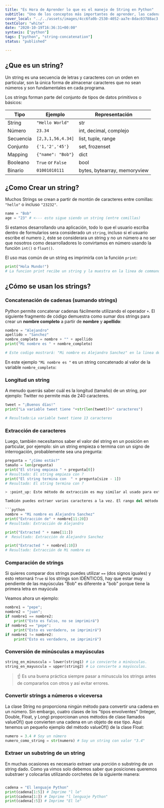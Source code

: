 ```yaml
---
title: "Es Hora de Aprender lo que es el manejo de String en Python"
subtitle: "Uno de los conceptos más importantes de aprender, las cadenas de caracteres o 'strings' son esenciales para manejar texto, construir código dinámico y mucho más!"
cover_local: "../../assets/images/4cc6fa0b-2530-4052-aa7e-8dac03788ac3.png"
textColor: "white"
date: "2020-10-19T16:36:31+00:00"
syntaxis: ["python"]
tags: ["python", "string-concatenation"]
status: "published"

---
```


## ¿Que es un string?

Un string es una secuencia de letras y caracteres con un orden en particular, son la única forma de almacenar caracteres que no sean números y son fundamentales en cada programa.

Los strings forman parte del conjunto de tipos de datos primitivos o básicos:

| Tipo     | Ejemplo           | Representación                 |
| ---       | ---               | ---                           |
| String    | `"Hello World"`   | str                           | caracteres con una secuencia                                           |
| Número    | `23.34`           | int, decimal, complejo        | números                                                                |
| Secuencia | `[2,3,1,56,4.34]` | list, tuple, range            | Lista de valores iterables con índices numéricos para las posiciones   |
| Conjunto  | `{'1,'2','45'}`   | set, frozenset                | Similar a una secuencia pero desordenada y con elementos duplicados    |
| Mapping   | `{"name": "Bob"}` | dict                          | Similar a una secuencia pero los índices son caracteres en vez de números incrementales |
| Booleano  | `True` or `False` | bool                          | Solo True o False |
| Binario  | `01001010111`     | bytes, bytearray, memoryview  | Ideal operaciones simples       |

## ¿Como Crear un string?

Muchos Strings se crean a partir de montón de caracteres entre comillas: `"hello"` o incluso `"23232"`. 

```python
name = "Bob"
age = "23" # <--- esto sigue siendo un string (entre comillas)
```


Si estamos desarrollando una aplicación, todo lo que el usuario escríba dentro de formularios sera considerado un `string`, incluso si el usuario escribe el numero `2`, éste se considerara un string y no un número a no ser que nosotros como desarrolladores lo convirtamos en número usando la función `int()`  o `float()`.


El uso mas común de un string es imprimirla con la función `print`:

```python
print("Hola Mundo!")
# La funcion print recibe un string y la muestra en la linea de commandos / terminal del computador.
 ```

## ¿Cómo se usan los strings?

### Concatenación de cadenas (sumando strings)

Python permite concatenar cadenas fácilmente utilizando el operador `+`. El siguiente fragmento de código demuestra como sumar dos strings para crear un **nombre completo** a partir de **nombre** y **apellido**:

```python
nombre = "Alejandro"
apellido = "Sanchez"
nombre_completo = nombre + "" + apellido
print("Mi nombre es " + nombre_completo)

# Este codigo mostrará: "Mi nombre es Alejandro Sanchez" en la linea de comandos
 ```

En este ejemplo `"Mi nombre es "` es un string concatenado al valor de la variable `nombre_completo`:

### Longitud un string

A menudo querrás saber cuál es la longitud (tamaño) de un string, por ejemplo: Twitter no permite más de 240 caracteres.

```python
tweet = "¡Buenos días!"
print("La variable tweet tiene "+str(len(tweet))+" caracteres")

# Resultado:La variable tweet tiene 13 caracteres
```

### Extracción de caracteres

Luego, también necesitamos saber el valor del string en un posición en particular, por ejemplo: sin un string empieza o termina con un signo de interrogación, probablemente sea una pregunta: 

```python
pregunta = "¿Cómo estás?"
tamaño = len(pregunta)
print("El string empieza " + pregunta[0])
# Resultado: El string empieza con ? 
print("El string termina con  " + pregunta[size - 1])
# Resultado: El string termina con ? 

> :point_up: Este método de extracción es muy similar al usado para extraer un elemento ubicado en una posición en particular en una lista de Python.

También puedes extraer varios caracteres a la vez. El rango del método comienza con el índice del primer caracter que vas a extraer y termina con el índice DESPUÉS del último carácter que vas a extraer:

```python
nombre = "Mi nombre es Alejandro Sanchez"
print("Extracción de" + nombre[11:20])
# Resultado: Extracción de Alejandro

print("Extracted " + name[11:])
#  Resultado: Extracción de Alejandro Sanchez

print("Extracted " + nombre[:10])
# Resultado: Extracción de Mi nombre es
```

### Comparación de strings

Si quieres comparar dos strings puedes utilizar `==` (dos signos iguales) y esto retornará `True` si los strings son IDÉNTICOS, hay que estar muy pendiente de las mayúsculas "Bob" es diferente a "bob" porque tiene la primera letra en mayúcula

Veamos ahora un ejemplo:

```python
nombre1 = "pepe";
nombre2 = "juan";
if nombre1 == nombre2:
    print("Esto es falso, no se imprimirá")
if nombre1 == "pepe":
    print("Esto es verdadero, se imprimirá")
if nombre1 != nombre2:
    print("Esto es verdadero, se imprimirá")
```

### Conversión de minúsculas a mayúsculas

```python
string_en_minuscula = lower(string1) # Lo convierte a minúsculas.
string_en_mayuscula = upper(string2) # Lo convierte a mayúsculas.
```

> :point_up: Es una buena práctica siempre pasar a minuscula los strings antes de compararlos con otros y así evitar errores.

### Convertir strings a números o viceversa

La clase String no proporciona ningún método para convertir una cadena en un número. Sin embargo, cuatro clases de los "tipos envolventes" (Integer, Double, Float, y Long) proporcionan unos métodos de clase llamados valueOf() que convierten una cadena en un objeto de ese tipo. Aquí tenemos un pequeño ejemplo del método valueOf() de la clase Float:


```python
numero = 3.4 # Soy un número
numero_como_string = str(numero) # Soy un string con valor "3.4"
```


### Extraer un substring de un string

En muchas ocasiones es necesario extraer una porción o substring de un string dado. Como ya vimos solo debemos saber que posiciones queremos substraer y colocarlas utilizando corchetes de la siguiente manera:

```python

cadena = "El lenguaje Python"
print(cadena[1:5]) # Imprime "l le"
print(cadena[1:]) # Imprime "l lenguaje Python"
print(cadena[:5]) # Imprime "El le"

```

